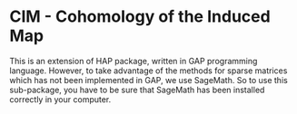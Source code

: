 # CIM - Cohomology of the Induced Map


This is an extension of HAP package, written in GAP programming language. However, to take advantage of the methods for sparse matrices which has not been implemented in GAP, we use SageMath. So to use this sub-package, you have to be sure that SageMath has been installed correctly in your computer. 
